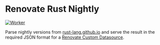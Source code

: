 # Renovate Rust Nightly

[![Worker](https://img.shields.io/badge/worker-orange?style=for-the-badge)](https://renovate-rust-nightly.phi-ag.workers.dev/)

Parse nightly versions from [rust-lang.github.io](https://rust-lang.github.io/rustup-components-history/) and serve the result in the required JSON format for a [Renovate Custom Datasource](https://docs.renovatebot.com/modules/datasource/custom/).
